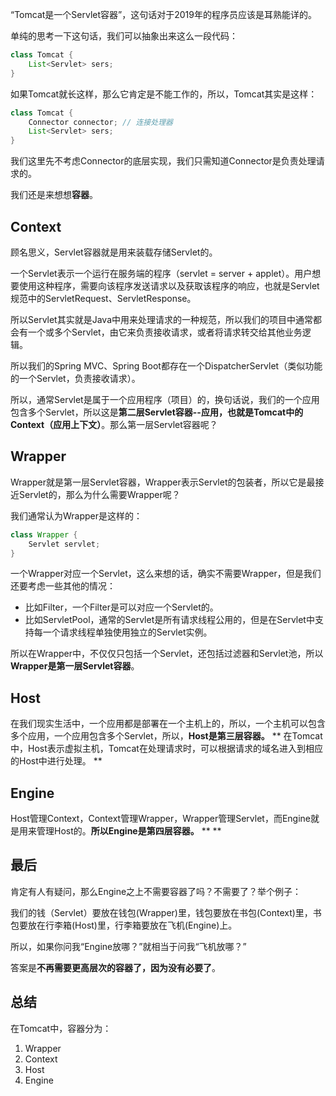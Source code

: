 “Tomcat是一个Servlet容器”，这句话对于2019年的程序员应该是耳熟能详的。

单纯的思考一下这句话，我们可以抽象出来这么一段代码：

```java
class Tomcat {
	List<Servlet> sers;
}
```

如果Tomcat就长这样，那么它肯定是不能工作的，所以，Tomcat其实是这样：

```java
class Tomcat {
    Connector connector; // 连接处理器
	List<Servlet> sers;
}
```

我们这里先不考虑Connector的底层实现，我们只需知道Connector是负责处理请求的。

我们还是来想想**容器**。

## Context
顾名思义，Servlet容器就是用来装载存储Servlet的。

一个Servlet表示一个运行在服务端的程序（servlet = server + applet）。用户想要使用这种程序，需要向该程序发送请求以及获取该程序的响应，也就是Servlet规范中的ServletRequest、ServletResponse。

所以Servlet其实就是Java中用来处理请求的一种规范，所以我们的项目中通常都会有一个或多个Servlet，由它来负责接收请求，或者将请求转交给其他业务逻辑。

所以我们的Spring MVC、Spring Boot都存在一个DispatcherServlet（类似功能的一个Servlet，负责接收请求）。

所以，通常Servlet是属于一个应用程序（项目）的，换句话说，我们的一个应用包含多个Servlet，所以这是**第二层Servlet容器--应用，也就是Tomcat中的Context（应用上下文）**。那么第一层Servlet容器呢？

## Wrapper
Wrapper就是第一层Servlet容器，Wrapper表示Servlet的包装者，所以它是最接近Servlet的，那么为什么需要Wrapper呢？

我们通常认为Wrapper是这样的：
```java
class Wrapper {
	Servlet servlet;
}
```

一个Wrapper对应一个Servlet，这么来想的话，确实不需要Wrapper，但是我们还要考虑一些其他的情况：

- 比如Filter，一个Filter是可以对应一个Servlet的。
- 比如ServletPool，通常的Servlet是所有请求线程公用的，但是在Servlet中支持每一个请求线程单独使用独立的Servlet实例。

所以在Wrapper中，不仅仅只包括一个Servlet，还包括过滤器和Servlet池，所以**Wrapper是第一层Servlet容器**。


## Host
在我们现实生活中，一个应用都是部署在一个主机上的，所以，一个主机可以包含多个应用，一个应用包含多个Servlet，所以，**Host是第三层容器。**
**
在Tomcat中，Host表示虚拟主机，Tomcat在处理请求时，可以根据请求的域名进入到相应的Host中进行处理。
**
## Engine
Host管理Context，Context管理Wrapper，Wrapper管理Servlet，而Engine就是用来管理Host的。**所以Engine是第四层容器。**
**
**
## 最后
肯定有人有疑问，那么Engine之上不需要容器了吗？不需要了？举个例子：

我们的钱（Servlet）要放在钱包(Wrapper)里，钱包要放在书包(Context)里，书包要放在行李箱(Host)里，行李箱要放在飞机(Engine)上。

所以，如果你问我“Engine放哪？”就相当于问我“飞机放哪？”

答案是**不再需要更高层次的容器了，因为没有必要了**。


## 总结
在Tomcat中，容器分为：

1. Wrapper
2. Context
3. Host
4. Engine
